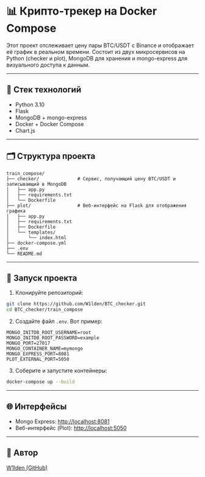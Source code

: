 # 📊 Крипто-трекер на Docker Compose

Этот проект отслеживает цену пары BTC/USDT с Binance и отображает её график в реальном времени. Состоит из двух микросервисов на Python (checker и plot), MongoDB для хранения и mongo-express для визуального доступа к данным.

---

## 🧱 Стек технологий

- Python 3.10
- Flask
- MongoDB + mongo-express
- Docker + Docker Compose
- Chart.js

---

## 🗂 Структура проекта

```
train_compose/
├── checker/              # Сервис, получающий цену BTC/USDT и записывающий в MongoDB
│   ├── app.py
│   ├── requirements.txt
│   └── Dockerfile
├── plot/                 # Веб-интерфейс на Flask для отображения графика
│   ├── app.py
│   ├── requirements.txt
│   ├── Dockerfile
│   └── templates/
│       └── index.html
├── docker-compose.yml
├── .env
└── README.md
```

---

## 🚀 Запуск проекта

1. Клонируйте репозиторий:
```bash
git clone https://github.com/W1lden/BTC_checker.git
cd BTC_checker/train_compose
```

2. Создайте файл `.env`. Вот пример:
```env 
MONGO_INITDB_ROOT_USERNAME=root
MONGO_INITDB_ROOT_PASSWORD=example
MONGO_PORT=27017
MONGO_CONTAINER_NAME=mymongo
MONGO_EXPRESS_PORT=8081
PLOT_EXTERNAL_PORT=5050
```

3. Соберите и запустите контейнеры:
```bash
docker-compose up --build
```

---

## 🌐 Интерфейсы

- Mongo Express: [http://localhost:8081](http://localhost:8081)
- Веб-интерфейс (Plot): [http://localhost:5050](http://localhost:5050)

---

## 👤 Автор

[W1lden (GitHub)](https://github.com/W1lden)